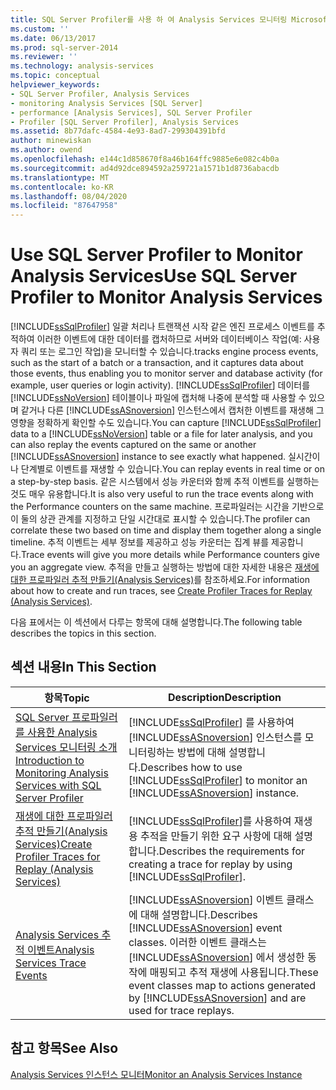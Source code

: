 ```yaml
---
title: SQL Server Profiler를 사용 하 여 Analysis Services 모니터링 Microsoft Docs
ms.custom: ''
ms.date: 06/13/2017
ms.prod: sql-server-2014
ms.reviewer: ''
ms.technology: analysis-services
ms.topic: conceptual
helpviewer_keywords:
- SQL Server Profiler, Analysis Services
- monitoring Analysis Services [SQL Server]
- performance [Analysis Services], SQL Server Profiler
- Profiler [SQL Server Profiler], Analysis Services
ms.assetid: 8b77dafc-4584-4e93-8ad7-299304391bfd
author: minewiskan
ms.author: owend
ms.openlocfilehash: e144c1d858670f8a46b164ffc9885e6e082c4b0a
ms.sourcegitcommit: ad4d92dce894592a259721a1571b1d8736abacdb
ms.translationtype: MT
ms.contentlocale: ko-KR
ms.lasthandoff: 08/04/2020
ms.locfileid: "87647958"
---
```

# <a name="use-sql-server-profiler-to-monitor-analysis-services"></a><span data-ttu-id="f7949-102">Use SQL Server Profiler to Monitor Analysis Services</span><span class="sxs-lookup"><span data-stu-id="f7949-102">Use SQL Server Profiler to Monitor Analysis Services</span></span>
  [!INCLUDE[ssSqlProfiler](../../includes/sssqlprofiler-md.md)] <span data-ttu-id="f7949-103">일괄 처리나 트랜잭션 시작 같은 엔진 프로세스 이벤트를 추적하여 이러한 이벤트에 대한 데이터를 캡처하므로 서버와 데이터베이스 작업(예: 사용자 쿼리 또는 로그인 작업)을 모니터할 수 있습니다.</span><span class="sxs-lookup"><span data-stu-id="f7949-103">tracks engine process events, such as the start of a batch or a transaction, and it captures data about those events, thus enabling you to monitor server and database activity (for example, user queries or login activity).</span></span> <span data-ttu-id="f7949-104">[!INCLUDE[ssSqlProfiler](../../includes/sssqlprofiler-md.md)] 데이터를 [!INCLUDE[ssNoVersion](../../includes/ssnoversion-md.md)] 테이블이나 파일에 캡처해 나중에 분석할 때 사용할 수 있으며 같거나 다른 [!INCLUDE[ssASnoversion](../../includes/ssasnoversion-md.md)] 인스턴스에서 캡처한 이벤트를 재생해 그 영향을 정확하게 확인할 수도 있습니다.</span><span class="sxs-lookup"><span data-stu-id="f7949-104">You can capture [!INCLUDE[ssSqlProfiler](../../includes/sssqlprofiler-md.md)] data to a [!INCLUDE[ssNoVersion](../../includes/ssnoversion-md.md)] table or a file for later analysis, and you can also replay the events captured on the same or another [!INCLUDE[ssASnoversion](../../includes/ssasnoversion-md.md)] instance to see exactly what happened.</span></span> <span data-ttu-id="f7949-105">실시간이나 단계별로 이벤트를 재생할 수 있습니다.</span><span class="sxs-lookup"><span data-stu-id="f7949-105">You can replay events in real time or on a step-by-step basis.</span></span> <span data-ttu-id="f7949-106">같은 시스템에서 성능 카운터와 함께 추적 이벤트를 실행하는 것도 매우 유용합니다.</span><span class="sxs-lookup"><span data-stu-id="f7949-106">It is also very useful to run the trace events along with the Performance counters on the same machine.</span></span> <span data-ttu-id="f7949-107">프로파일러는 시간을 기반으로 이 둘의 상관 관계를 지정하고 단일 시간대로 표시할 수 있습니다.</span><span class="sxs-lookup"><span data-stu-id="f7949-107">The profiler can correlate these two based on time and display them together along a single timeline.</span></span> <span data-ttu-id="f7949-108">추적 이벤트는 세부 정보를 제공하고 성능 카운터는 집계 뷰를 제공합니다.</span><span class="sxs-lookup"><span data-stu-id="f7949-108">Trace events will give you more details while Performance counters give you an aggregate view.</span></span> <span data-ttu-id="f7949-109">추적을 만들고 실행하는 방법에 대한 자세한 내용은 [재생에 대한 프로파일러 추적 만들기&#40;Analysis Services&#41;](create-profiler-traces-for-replay-analysis-services.md)를 참조하세요.</span><span class="sxs-lookup"><span data-stu-id="f7949-109">For information about how to create and run traces, see [Create Profiler Traces for Replay &#40;Analysis Services&#41;](create-profiler-traces-for-replay-analysis-services.md).</span></span>  
  
 <span data-ttu-id="f7949-110">다음 표에서는 이 섹션에서 다루는 항목에 대해 설명합니다.</span><span class="sxs-lookup"><span data-stu-id="f7949-110">The following table describes the topics in this section.</span></span>  
  
## <a name="in-this-section"></a><span data-ttu-id="f7949-111">섹션 내용</span><span class="sxs-lookup"><span data-stu-id="f7949-111">In This Section</span></span>  
  
|<span data-ttu-id="f7949-112">항목</span><span class="sxs-lookup"><span data-stu-id="f7949-112">Topic</span></span>|<span data-ttu-id="f7949-113">Description</span><span class="sxs-lookup"><span data-stu-id="f7949-113">Description</span></span>|  
|-----------|-----------------|  
|[<span data-ttu-id="f7949-114">SQL Server 프로파일러를 사용한 Analysis Services 모니터링 소개</span><span class="sxs-lookup"><span data-stu-id="f7949-114">Introduction to Monitoring Analysis Services with SQL Server Profiler</span></span>](introduction-to-monitoring-analysis-services-with-sql-server-profiler.md)|<span data-ttu-id="f7949-115">[!INCLUDE[ssSqlProfiler](../../includes/sssqlprofiler-md.md)] 를 사용하여 [!INCLUDE[ssASnoversion](../../includes/ssasnoversion-md.md)] 인스턴스를 모니터링하는 방법에 대해 설명합니다.</span><span class="sxs-lookup"><span data-stu-id="f7949-115">Describes how to use [!INCLUDE[ssSqlProfiler](../../includes/sssqlprofiler-md.md)] to monitor an [!INCLUDE[ssASnoversion](../../includes/ssasnoversion-md.md)] instance.</span></span>|  
|[<span data-ttu-id="f7949-116">재생에 대한 프로파일러 추적 만들기&#40;Analysis Services&#41;</span><span class="sxs-lookup"><span data-stu-id="f7949-116">Create Profiler Traces for Replay &#40;Analysis Services&#41;</span></span>](create-profiler-traces-for-replay-analysis-services.md)|<span data-ttu-id="f7949-117">[!INCLUDE[ssSqlProfiler](../../includes/sssqlprofiler-md.md)]를 사용하여 재생용 추적을 만들기 위한 요구 사항에 대해 설명합니다.</span><span class="sxs-lookup"><span data-stu-id="f7949-117">Describes the requirements for creating a trace for replay by using [!INCLUDE[ssSqlProfiler](../../includes/sssqlprofiler-md.md)].</span></span>|  
|[<span data-ttu-id="f7949-118">Analysis Services 추적 이벤트</span><span class="sxs-lookup"><span data-stu-id="f7949-118">Analysis Services Trace Events</span></span>](https://docs.microsoft.com/bi-reference/trace-events/analysis-services-trace-events)|<span data-ttu-id="f7949-119">[!INCLUDE[ssASnoversion](../../includes/ssasnoversion-md.md)] 이벤트 클래스에 대해 설명합니다.</span><span class="sxs-lookup"><span data-stu-id="f7949-119">Describes [!INCLUDE[ssASnoversion](../../includes/ssasnoversion-md.md)] event classes.</span></span> <span data-ttu-id="f7949-120">이러한 이벤트 클래스는 [!INCLUDE[ssASnoversion](../../includes/ssasnoversion-md.md)] 에서 생성한 동작에 매핑되고 추적 재생에 사용됩니다.</span><span class="sxs-lookup"><span data-stu-id="f7949-120">These event classes map to actions generated by [!INCLUDE[ssASnoversion](../../includes/ssasnoversion-md.md)] and are used for trace replays.</span></span>|  
  
## <a name="see-also"></a><span data-ttu-id="f7949-121">참고 항목</span><span class="sxs-lookup"><span data-stu-id="f7949-121">See Also</span></span>  
 [<span data-ttu-id="f7949-122">Analysis Services 인스턴스 모니터</span><span class="sxs-lookup"><span data-stu-id="f7949-122">Monitor an Analysis Services Instance</span></span>](monitor-an-analysis-services-instance.md)  
  
  
